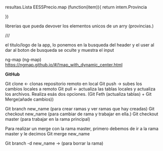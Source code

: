resultas.Lista EESSPrecio.map (function(item)){
return intem.Provincia    

})

librerias que pueda devover los elementos unicos de un arry (provincias.)

///

el titulo/logo de la app, lo ponemos en la busqueda del header y el user al dar al boton de busqueda se oculte y muestra el input 


ng-map (ng-map)
https://ngmap.github.io/#/!map_with_dynamic_center.html


**GitHub**

Git clone <- clonas repositorio remoto en local
Git push -> subes los cambios locales a remoto
Git pull <- actualiza las tablas locales y actualiza los archivos. Realiza esás dos opciones. (Git Feth (actualiza tablas) + Git Merge(añade cambios))

Git branch new_name (para crear ramas y ver ramas que hay creadas)
Git checkout new_name (para cambiar de rama y trabajar en ella.)
Git checkout master (para trabajar en la rama principal)

Para realizar un merge con la rama master, primero debemos de ir a la rama master y le decimos Git merge new_name

Git branch -d new_name -> (para borrar la rama)
